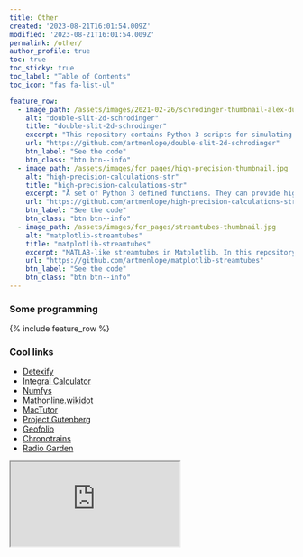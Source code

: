 ```yaml
---
title: Other
created: '2023-08-21T16:01:54.009Z'
modified: '2023-08-21T16:01:54.009Z'
permalink: /other/
author_profile: true
toc: true
toc_sticky: true
toc_label: "Table of Contents"
toc_icon: "fas fa-list-ul"

feature_row:
  - image_path: /assets/images/2021-02-26/schrodinger-thumbnail-alex-dukhanov.jpg
    alt: "double-slit-2d-schrodinger"
    title: "double-slit-2d-schrodinger"
    excerpt: "This repository contains Python 3 scripts for simulating the passage of a 2D Gaussian wave packet through a double slit. For this, the 2D Schrödinger equation is solved using the Crank-Nicolson numerical method."
    url: "https://github.com/artmenlope/double-slit-2d-schrodinger"
    btn_label: "See the code"
    btn_class: "btn btn--info"
  - image_path: /assets/images/for_pages/high-precision-thumbnail.jpg
    alt: "high-precision-calculations-str"
    title: "high-precision-calculations-str"
    excerpt: "A set of Python 3 defined functions. They can provide high decimal precision calculations using numbers in str format. The algorithms used are the same as those used when performing the calculations by hand. All using Python 3 built-in functions."
    url: "https://github.com/artmenlope/high-precision-calculations-str"
    btn_label: "See the code"
    btn_class: "btn btn--info"
  - image_path: /assets/images/for_pages/streamtubes-thumbnail.jpg
    alt: "matplotlib-streamtubes"
    title: "matplotlib-streamtubes"
    excerpt: "MATLAB-like streamtubes in Matplotlib. In this repository you will find a script that can be used as module for plotting streamtubes in Matplotlib."
    url: "https://github.com/artmenlope/matplotlib-streamtubes"
    btn_label: "See the code"
    btn_class: "btn btn--info"
---
```


### Some programming

{% include feature_row %}

### Cool links

- [Detexify](https://detexify.kirelabs.org/classify.html)
- [Integral Calculator](https://www.integral-calculator.com/)
- [Numfys](https://www.numfys.net/examples/)
- [Mathonline.wikidot](http://mathonline.wikidot.com/)
- [MacTutor](https://mathshistory.st-andrews.ac.uk/)
- [Project Gutenberg](https://www.gutenberg.org/)
- [Geofolio](https://geofolio.org/)
- [Chronotrains](https://www.chronotrains.com/en)
- [Radio Garden](http://radio.garden/)

<iframe src="https://scholar.google.com/citations?user=ekaiL6kAAAAJ">
</iframe>


